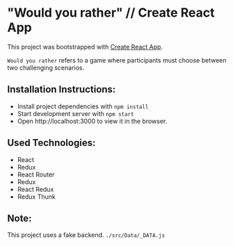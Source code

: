# "Would you rather" // Create React App

This project was bootstrapped with [Create React App](https://github.com/facebook/create-react-app).

`Would you rather` refers to a game where participants must choose between two challenging scenarios.

## Installation Instructions:

* Install project dependencies with `npm install`
* Start development server with `npm start`
* Open http://localhost:3000 to view it in the browser.

## Used Technologies:

* React
* Redux
* React Router
* Redux
* React Redux
* Redux Thunk

## Note:

This project uses a fake backend. `./src/Data/_DATA.js`
